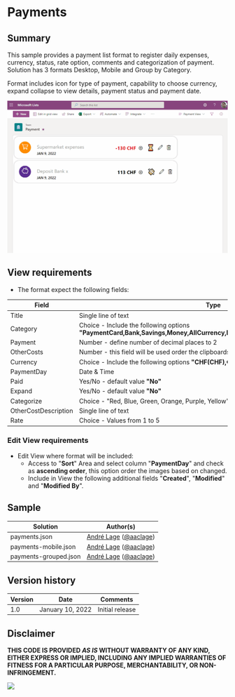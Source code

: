 # Payments

## Summary
This sample provides a payment list format to register daily expenses, currency, status, rate option, comments and categorization of payment. Solution has 3 formats Desktop, Mobile and Group by Category.

Format includes icon for type of payment, capability to choose currency, expand collapse to view details, payment status and payment date.

![screenshot of the sample](./assets/screenshot.gif)

## View requirements
- The format expect the following fields:

Field |Type
--------|---------
Title | Single line of text 
Category | Choice - Include the following options **"PaymentCard,Bank,Savings,Money,AllCurrency,EatDrink,AirTickets,ShoppingCart,Shop"**
Payment | Number  - define number of decimal places to 2
OtherCosts | Number - this field will be used order the clipboards
Currency | Choice - Include the following options **"CHF(CHF),€(EUR)£(GBP),$(USD),¥(JPY)"**
PaymentDay | Date & Time
Paid | Yes/No - default value **"No"**
Expand | Yes/No - default value **"No"**
Categorize | Choice - "Red, Blue, Green, Orange, Purple, Yellow"
OtherCostDescription | Single line of text 
Rate | Choice - Values from 1 to 5

### Edit View requirements

- Edit View where format will be included:
   - Access to "**Sort**" Area and select column "**PaymentDay**" and check as **ascending order**, this option order the images based on changed.
   - Include in View the following additional fields "**Created**", "**Modified**" and "**Modified By**".

## Sample

Solution|Author(s)
--------|---------
payments.json | [André Lage](https://github.com/aaclage) ([@aaclage](https://twitter.com/aaclage))
payments-mobile.json | [André Lage](https://github.com/aaclage) ([@aaclage](https://twitter.com/aaclage))
payments-grouped.json | [André Lage](https://github.com/aaclage) ([@aaclage](https://twitter.com/aaclage))

## Version history

Version|Date|Comments
-------|----|--------
1.0|January 10, 2022|Initial release


## Disclaimer
**THIS CODE IS PROVIDED *AS IS* WITHOUT WARRANTY OF ANY KIND, EITHER EXPRESS OR IMPLIED, INCLUDING ANY IMPLIED WARRANTIES OF FITNESS FOR A PARTICULAR PURPOSE, MERCHANTABILITY, OR NON-INFRINGEMENT.**

<img src="https://pnptelemetry.azurewebsites.net/list-formatting/view-samples/payments" />
